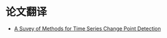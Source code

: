 # 论文翻译

- [A Suvey of Methods for Time Series Change Point Detection](https://github.com/Uyouii/Reading/blob/master/%E7%9B%91%E6%8E%A7/%E8%AE%BA%E6%96%87%E7%BF%BB%E8%AF%91/A%20Suvey%20of%20Methods%20for%20Time%20Series%20Change%20Point%20Detection.md)
